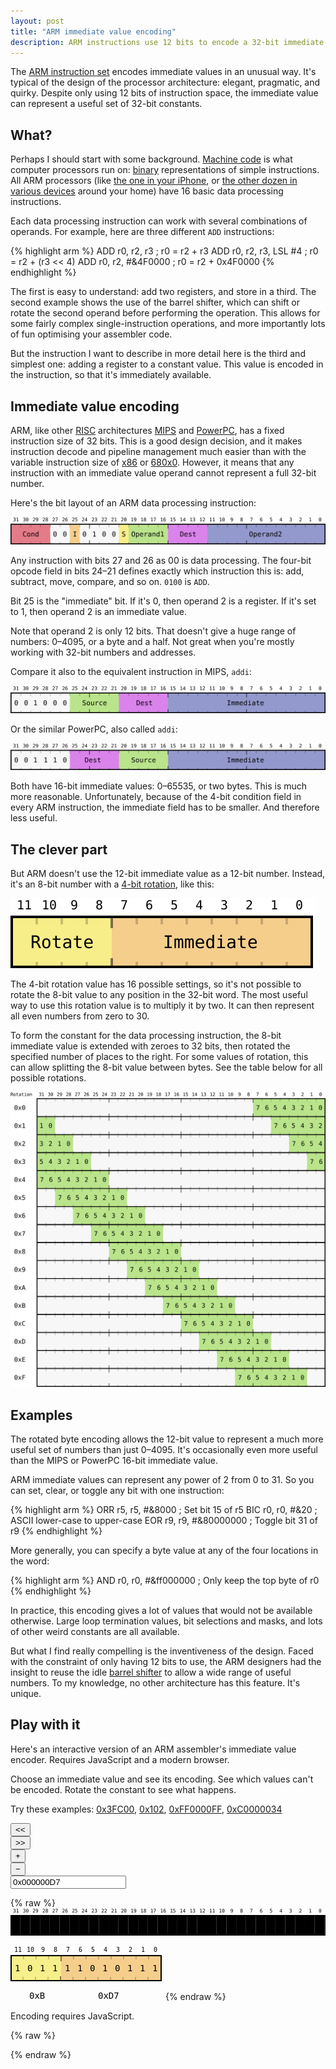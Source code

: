 ```yaml
---
layout: post
title: "ARM immediate value encoding"
description: ARM instructions use 12 bits to encode a 32-bit immediate value, using a 4-bit rotate and 8-bit constant. This is a great idea.
---
```


The [ARM instruction set][arm-ia] encodes immediate values in an unusual way. It's typical of the design of the processor architecture: elegant, pragmatic, and quirky. Despite only using 12 bits of instruction space, the immediate value can represent a useful set of 32-bit constants.

[arm-ia]: http://en.wikipedia.org/wiki/ARM_architecture#Instruction_set

## What?

Perhaps I should start with some background. [Machine code][machine-code] is what computer processors run on: [binary][binary] representations of simple instructions. All ARM processors (like [the one in your iPhone][apple-a7], or [the other dozen in various devices][arm7tdmi] around your home) have 16 basic data processing instructions.

[machine-code]: http://en.wikipedia.org/wiki/Machine_code
[binary]: http://en.wikipedia.org/wiki/Binary_number
[apple-a7]: http://en.wikipedia.org/wiki/Apple_A7
[arm7tdmi]: http://en.wikipedia.org/wiki/ARM7TDMI

Each data processing instruction can work with several combinations of operands. For example, here are three different `ADD` instructions:

{% highlight arm %}
ADD r0, r2, r3          ; r0 = r2 + r3
ADD r0, r2, r3, LSL #4  ; r0 = r2 + (r3 << 4)
ADD r0, r2, #&4F0000    ; r0 = r2 + 0x4F0000
{% endhighlight %}

The first is easy to understand: add two registers, and store in a third. The second example shows the use of the barrel shifter, which can shift or rotate the second operand before performing the operation. This allows for some fairly complex single-instruction operations, and more importantly lots of fun optimising your assembler code.

But the instruction I want to describe in more detail here is the third and simplest one: adding a register to a constant value. This value is encoded in the instruction, so that it's immediately available.

## Immediate value encoding

ARM, like other [RISC][risc] architectures [MIPS][mips] and [PowerPC][powerpc], has a fixed instruction size of 32 bits. This is a good design decision, and it makes instruction decode and pipeline management much easier than with the variable instruction size of [x86][x86] or [680x0][68k]. However, it means that any instruction with an immediate value operand cannot represent a full 32-bit number.

[risc]: http://en.wikipedia.org/wiki/Reduced_instruction_set_computing
[mips]: http://en.wikipedia.org/wiki/MIPS_architecture
[powerpc]: http://en.wikipedia.org/wiki/PowerPC
[x86]: http://en.wikipedia.org/wiki/X86
[68k]: http://en.wikipedia.org/wiki/Motorola_68000

Here's the bit layout of an ARM data processing instruction:

![ARM instruction encoding for data processing instruction](/images/arm-immediate/arm.svg)

Any instruction with bits 27 and 26 as 00 is data processing. The four-bit opcode field in bits 24&ndash;21 defines exactly which instruction this is: add, subtract, move, compare, and so on. `0100` is `ADD`.

Bit 25 is the "immediate" bit. If it's 0, then operand 2 is a register. If it's set to 1, then operand 2 is an immediate value.

Note that operand 2 is only 12 bits. That doesn't give a huge range of numbers: 0&ndash;4095, or a byte and a half. Not great when you're mostly working with 32-bit numbers and addresses.

Compare it also to the equivalent instruction in MIPS, `addi`:

![MIPS instruction encoding for ADDI instruction](/images/arm-immediate/mips.svg)

Or the similar PowerPC, also called `addi`:

![PowerPC instruction encoding for ADDI instruction](/images/arm-immediate/powerpc.svg)

Both have 16-bit immediate values: 0&ndash;65535, or two bytes. This is much more reasonable. Unfortunately, because of the 4-bit condition field in every ARM instruction, the immediate field has to be smaller. And therefore less useful.

## The clever part

But ARM doesn't use the 12-bit immediate value as a 12-bit number. Instead, it's an 8-bit number with a [4-bit rotation][rotation], like this:

[rotation]: http://en.wikipedia.org/wiki/Circular_shift

![ARM immediate value encoding](/images/arm-immediate/arm-immediate-value-encoding.svg)

The 4-bit rotation value has 16 possible settings, so it's not possible to rotate the 8-bit value to any position in the 32-bit word. The most useful way to use this rotation value is to multiply it by two. It can then represent all even numbers from zero to 30.
     
To form the constant for the data processing instruction, the 8-bit immediate value is extended with zeroes to 32 bits, then rotated the specified number of places to the right. For some values of rotation, this can allow splitting the 8-bit value between bytes. See the table below for all possible rotations.

![ARM immediate value rotations](/images/arm-immediate/rotations.svg)

## Examples

The rotated byte encoding allows the 12-bit value to represent a much more useful set of numbers than just 0&ndash;4095. It's occasionally even more useful than the MIPS or PowerPC 16-bit immediate value.

ARM immediate values can represent any power of 2 from 0 to 31. So you can set, clear, or toggle any bit with one instruction:

{% highlight arm %}
ORR r5, r5, #&8000     ; Set bit 15 of r5
BIC r0, r0, #&20       ; ASCII lower-case to upper-case
EOR r9, r9, #&80000000 ; Toggle bit 31 of r9
{% endhighlight %}

More generally, you can specify a byte value at any of the four locations in the word:

{% highlight arm %}
AND r0, r0, #&ff000000 ; Only keep the top byte of r0
{% endhighlight %}

In practice, this encoding gives a lot of values that would not be available otherwise. Large loop termination values, bit selections and masks, and lots of other weird constants are all available.

But what I find really compelling is the inventiveness of the design. Faced with the constraint of only having 12 bits to use, the ARM designers had the insight to reuse the idle [barrel shifter][barrel-shifter] to allow a wide range of useful numbers. To my knowledge, no other architecture has this feature. It's unique.

[barrel-shifter]: http://en.wikipedia.org/wiki/Barrel_shifter

<h2 id="play-with-it">Play with it</h2>

Here's an interactive version of an ARM assembler's immediate value encoder. Requires JavaScript and a modern browser.

Choose an immediate value and see its encoding. See which values can't be encoded. Rotate the constant to see what happens.

<p id="encoding_examples">Try these examples: <a href="#">0x3FC00</a>, <a href="#">0x102</a>, <a href="#">0xFF0000FF</a>, <a href="#">0xC0000034</a></p>

<form id="arm_immediate_encoding_form"><div class="button button_left"><button id="left_button">&lt;&lt;</button></div><div class="button button_left"><button id="right_button">&gt;&gt;</button></div><div class="button button_right"><button id="plus_button">+</button></div><div class="button button_right"><button id="minus_button">&minus;</button></div><div class="input"><input id="number_input" value="0x000000D7"></div></form>

{% raw %}
<svg width="642px" height="56px" viewBox="0 0 642 56" version="1.1" xmlns="http://www.w3.org/2000/svg" style="font-family: Menlo, DejaVu Sans Mono, Consolas, Courier">
<g stroke="none" stroke-width="1" fill="none" fill-rule="evenodd">
<g font-weight="normal" fill="#000000" font-size="10">
<g transform="translate(5, 9)">
<text x="0">31</text><text x="20">30</text><text x="40">29</text><text x="60">28</text><text x="80">27</text><text x="100">26</text><text x="120">25</text><text x="140">24</text><text x="160">23</text><text x="180">22</text><text x="200">21</text><text x="220">20</text><text x="240">19</text><text x="260">18</text><text x="280">17</text><text x="300">16</text><text x="320">15</text><text x="340">14</text><text x="360">13</text><text x="380">12</text><text x="400">11</text><text x="420">10</text><text x="443">9</text><text x="463">8</text><text x="483">7</text><text x="503">6</text><text x="523">5</text><text x="543">4</text><text x="563">3</text><text x="583">2</text><text x="603">1</text><text x="623">0</text>
</g>
</g>
<g transform="translate(0, 15)">
<rect fill="#F7F7F7" x="1" y="0" width="640" height="40"></rect>
<g id="decoded_bits" fill="#000000" font-weight="normal" font-size="14"><g transform="translate(0,0)"><rect x="0" y="0" width="20" height="40"></rect><text x="7" y="25">1</text></g><g transform="translate(20,0)"><rect x="0" y="0" width="20" height="40"></rect><text x="7" y="25">1</text></g><g transform="translate(40,0)"><rect x="0" y="0" width="20" height="40"></rect><text x="7" y="25">0</text></g><g transform="translate(60,0)"><rect x="0" y="0" width="20" height="40"></rect><text x="7" y="25">1</text></g><g transform="translate(80,0)"><rect x="0" y="0" width="20" height="40"></rect><text x="7" y="25">0</text></g><g transform="translate(100,0)"><rect x="0" y="0" width="20" height="40"></rect><text x="7" y="25">1</text></g><g transform="translate(120,0)"><rect x="0" y="0" width="20" height="40"></rect><text x="7" y="25">1</text></g><g transform="translate(140,0)"><rect x="0" y="0" width="20" height="40"></rect><text x="7" y="25">1</text></g><g transform="translate(160,0)"><rect x="0" y="0" width="20" height="40"></rect><text x="7" y="25">1</text></g><g transform="translate(180,0)"><rect x="0" y="0" width="20" height="40"></rect><text x="7" y="25">1</text></g><g transform="translate(200,0)"><rect x="0" y="0" width="20" height="40"></rect><text x="7" y="25">0</text></g><g transform="translate(220,0)"><rect x="0" y="0" width="20" height="40"></rect><text x="7" y="25">1</text></g><g transform="translate(240,0)"><rect x="0" y="0" width="20" height="40"></rect><text x="7" y="25">0</text></g><g transform="translate(260,0)"><rect x="0" y="0" width="20" height="40"></rect><text x="7" y="25">1</text></g><g transform="translate(280,0)"><rect x="0" y="0" width="20" height="40"></rect><text x="7" y="25">1</text></g><g transform="translate(300,0)"><rect x="0" y="0" width="20" height="40"></rect><text x="7" y="25">1</text></g><g transform="translate(320,0)"><rect x="0" y="0" width="20" height="40"></rect><text x="7" y="25">1</text></g><g transform="translate(340,0)"><rect x="0" y="0" width="20" height="40"></rect><text x="7" y="25">1</text></g><g transform="translate(360,0)"><rect x="0" y="0" width="20" height="40"></rect><text x="7" y="25">0</text></g><g transform="translate(380,0)"><rect x="0" y="0" width="20" height="40"></rect><text x="7" y="25">1</text></g><g transform="translate(400,0)"><rect x="0" y="0" width="20" height="40"></rect><text x="7" y="25">0</text></g><g transform="translate(420,0)"><rect x="0" y="0" width="20" height="40"></rect><text x="7" y="25">1</text></g><g transform="translate(440,0)"><rect x="0" y="0" width="20" height="40"></rect><text x="7" y="25">1</text></g><g transform="translate(460,0)"><rect x="0" y="0" width="20" height="40"></rect><text x="7" y="25">1</text></g><g transform="translate(480,0)"><rect x="0" y="0" width="20" height="40"></rect><text x="7" y="25">1</text></g><g transform="translate(500,0)"><rect x="0" y="0" width="20" height="40"></rect><text x="7" y="25">1</text></g><g transform="translate(520,0)"><rect x="0" y="0" width="20" height="40"></rect><text x="7" y="25">0</text></g><g transform="translate(540,0)"><rect x="0" y="0" width="20" height="40"></rect><text x="7" y="25">1</text></g><g transform="translate(560,0)"><rect x="0" y="0" width="20" height="40"></rect><text x="7" y="25">0</text></g><g transform="translate(580,0)"><rect x="0" y="0" width="20" height="40"></rect><text x="7" y="25">1</text></g><g transform="translate(600,0)"><rect x="0" y="0" width="20" height="40"></rect><text x="7" y="25">1</text></g><g transform="translate(620,0)"><rect x="0" y="0" width="20" height="40"></rect><text x="7" y="25">1</text></g></g>
<g transform="translate(1, 0)" stroke="#000000" stroke-width="2">
<g transform="translate(19, 1)" stroke-opacity="0.2" stroke-dasharray="5,28,5,28">
<path d="M1,0 L0,38"></path>
<path d="M21,0 L20,38"></path>
<path d="M41,0 L40,38"></path>
<path d="M61,0 L60,38"></path>
<path d="M81,0 L80,38"></path>
<path d="M101,0 L100,38"></path>
<path d="M121,0 L120,38"></path>
</g>
<g transform="translate(179, 1)" stroke-opacity="0.2" stroke-dasharray="5,28,5,28">
<path d="M1,0 L0,38"></path>
<path d="M21,0 L20,38"></path>
<path d="M41,0 L40,38"></path>
<path d="M61,0 L60,38"></path>
<path d="M81,0 L80,38"></path>
<path d="M101,0 L100,38"></path>
<path d="M121,0 L120,38"></path>
</g>
<g transform="translate(340, 1)" stroke-opacity="0.2" stroke-dasharray="5,28,5,28">
<path d="M1,0 L0,38"></path>
<path d="M21,0 L20,38"></path>
<path d="M41,0 L40,38"></path>
<path d="M61,0 L60,38"></path>
<path d="M81,0 L80,38"></path>
<path d="M101,0 L100,38"></path>
<path d="M121,0 L120,38"></path>
</g>
<g transform="translate(499, 1)" stroke-opacity="0.2" stroke-dasharray="5,28,5,28">
<path d="M1,0 L0,38"></path>
<path d="M21,0 L20,38"></path>
<path d="M41,0 L40,38"></path>
<path d="M61,0 L60,38"></path>
<path d="M81,0 L80,38"></path>
<path d="M101,0 L100,38"></path>
<path d="M121,0 L120,38"></path>
</g>
<g transform="translate(159, 1)" stroke-opacity="0.5" stroke-dasharray="8,24,8,24">
<path d="M1,0 L0,38"></path>
<path d="M161,0 L160,38"></path>
<path d="M321,0 L320,38"></path>
</g>
<rect x="0" y="0" width="640" height="40"></rect>
</g>
</g>
</g>
</svg>

<svg width="244px" height="86px" viewBox="0 0 244 86" version="1.1" xmlns="http://www.w3.org/2000/svg" style="font-family: Menlo, DejaVu Sans Mono, Consolas, Courier">
<g stroke="none" stroke-width="1" fill="none" fill-rule="evenodd">
<g transform="translate(3, 9)" font-weight="normal" fill="#000000" font-size="10">
<text x="3">11</text><text x="23">10</text><text x="46">9</text><text x="66">8</text><text x="86">7 </text><text x="106">6</text><text x="126">5</text><text x="146">4</text><text x="166">3</text><text x="186">2</text><text x="206">1</text><text x="226">0</text>
</g>
<rect fill="#F7F7F7" x="1" y="15" width="240" height="40"></rect>
<rect fill-opacity="0.5" fill="#F8E71C" x="1" y="15" width="80" height="40"></rect>
<rect fill-opacity="0.5" fill="#F5A623" x="81" y="15" width="160" height="40"></rect>
<g id="encoded_bits" transform="translate(0, 15)" font-weight="normal" fill="#000000" font-size="14"><g class="bit_11" transform="translate(0,0)"><text x="7" y="25">1</text></g><g class="bit_10" transform="translate(20,0)"><text x="7" y="25">0</text></g><g class="bit_9" transform="translate(40,0)"><text x="7" y="25">1</text></g><g class="bit_8" transform="translate(60,0)"><text x="7" y="25">1</text></g><g class="bit_7" transform="translate(80,0)"><text x="7" y="25">1</text></g><g class="bit_6" transform="translate(100,0)"><text x="7" y="25">1</text></g><g class="bit_5" transform="translate(120,0)"><text x="7" y="25">0</text></g><g class="bit_4" transform="translate(140,0)"><text x="7" y="25">1</text></g><g class="bit_3" transform="translate(160,0)"><text x="7" y="25">0</text></g><g class="bit_2" transform="translate(180,0)"><text x="7" y="25">1</text></g><g class="bit_1" transform="translate(200,0)"><text x="7" y="25">1</text></g><g class="bit_0" transform="translate(220,0)"><text x="7" y="25">1</text></g></g>
<g transform="translate(20, 16)" stroke="#000000" stroke-opacity="0.2" stroke-width="2" stroke-dasharray="5,28,5,28">
<path d="M1,0 L0,38"></path>
<path d="M21,0 L20,38"></path>
<path d="M41,0 L40,38"></path>
</g>
<g transform="translate(100, 16)" stroke="#000000" stroke-opacity="0.2" stroke-width="2" stroke-dasharray="5,28,5,28">
<path d="M1,0 L0,38"></path>
<path d="M21,0 L20,38"></path>
<path d="M41,0 L40,38"></path>
<path d="M61,0 L60,38"></path>
<path d="M81,0 L80,38"></path>
<path d="M101,0 L100,38"></path>
<path d="M121,0 L120,38"></path>
</g>
<g transform="translate(80, 16)" stroke="#000000" stroke-opacity="0.5" stroke-width="2" stroke-dasharray="8,24,8,24">
<path d="M1,0 L0,38"></path>
</g>
<g transform="translate(0, 84)" font-weight="normal" fill="#000000" font-size="14">
<text id="encoded_shift" x="30">0xB</text>
<text id="encoded_immediate" x="140">0xD7</text>
</g>
<rect stroke="#000000" stroke-width="2" x="1" y="15" width="240" height="40"></rect>
</g>
</svg>
{% endraw %}

<p id="encoder_output">Encoding requires JavaScript.</p>

{% raw %}
<script type="text/javascript">
(function(){
function rol(n, i) { return ((n << i)|(n >>> (32 - i))) >>> 0; }
function ror(n, i) { return ((n >>> i)|(n << (32 - i))) >>> 0; }
function hex(n, l) { var h = n.toString(16); while (h.length < l) h = "0" + h; return "0x" + h.toUpperCase(); };
function encode(n) { var i, m; for (i = 0; i < 16; i++) { m = rol(n, i * 2); if (m < 256) return (i << 8) | m; }; throw "Unencodable constant"; }
function modify(f) { var input = document.getElementById("number_input"); input.value = hex(f(parseInt(input.value)), 8); update(); }
function encoded_bits(n) { var i, e, shift = (n >>> 8) & 0xF, immediate = n & 0xFF, g = document.getElementById("encoded_bits"); for (i = 0; i < g.childNodes.length; i++) { g.childNodes[i].childNodes[0].textContent = ((n >>> (11 - i)) & 1).toString(); } document.getElementById("encoded_shift").textContent = hex(shift, 1); document.getElementById("encoded_immediate").textContent = hex(immediate, 1); decode = ror(immediate, shift * 2); e = document.getElementById("encoder_output"); e.textContent = hex(immediate, 1) + " ROR " + (shift * 2) + " = " + decode; e.className = ""; }
function bits(n) { var i, g = document.getElementById("decoded_bits"); for (i = 0; i < 32; i++) { g.childNodes[i].childNodes[1].textContent = ((n >>> (31 - i)) & 1).toString(); } }
function span(shift) { var i, bits = ror(0xFF, shift * 2), g = document.getElementById("decoded_bits"), r; for (i = 0; i < 32; i++) { r = g.childNodes[i].childNodes[0]; if (bits & (1 << (31-i))) { r.setAttribute("class", "span"); } else { r.setAttribute("class", ""); } } }
function encode_error() { var i, g = document.getElementById("encoded_bits"); for (i = 0; i < g.childNodes.length; i++) { g.childNodes[i].childNodes[0].textContent = " "; } document.getElementById("encoded_shift").textContent = "---"; document.getElementById("encoded_immediate").textContent = "-----"; }
function display_error(s) { var e = document.getElementById("encoder_output"); e.textContent = s; e.className = "error"; }
function fill_span(value) { var i, b, r = 0, m = 0xffffffff, n = m; for (i = 0; i < 32; i++) { n = rol(value, i); if (n < m) { r = i; m = n; }}; m--; m |= m >>> 1; m |= m >>> 2; m |= m >>> 4; m |= m >>> 8; m |= m >>> 16; m = m >>> 0; if (m > 0xff) { display_error("Rotated constant is too wide"); } else { display_error("Constant requires odd rotation"); } return ror(m, r); }
function span_error(value) { var i, bits = fill_span(value), g = document.getElementById("decoded_bits"), r; for (i = 0; i < 32; i++) { r = g.childNodes[i].childNodes[0]; if (bits & (1 << (31-i))) { r.setAttribute("class", "error"); } else { r.setAttribute("class", ""); } } }
function update() { var input = document.getElementById("number_input"); var value = parseInt(input.value); bits(value); try { var encoded = encode(value), shift = (encoded >>> 8) & 0xF; encoded_bits(encoded); input.classList.remove("error"); span(shift); } catch (e) { input.classList.add("error"); encode_error(); span_error(value); } }
var form = document.getElementById("arm_immediate_encoding_form");
form.onsubmit = function() { return false; };
document.getElementById("left_button").onclick = function() { modify(function(n) { return rol(n, 2); }) };
document.getElementById("right_button").onclick = function() { modify(function(n) { return ror(n, 2); }) };
document.getElementById("plus_button").onclick = function() { modify(function(n) { return n + 1; }) };
document.getElementById("minus_button").onclick = function() { modify(function(n) { return n - 1; }) };
document.getElementById("number_input").onchange = update;
document.getElementById("number_input").onkeyup = update;
update();
var examples = document.getElementById("encoding_examples").children;
var i;
function example() { document.getElementById("number_input").value = hex(parseInt(this.textContent), 8); update(); return false; }
for (i = 0; i < examples.length; i++) { examples[i].onclick = example; }
})();
</script>
{% endraw %}
